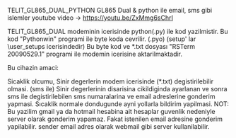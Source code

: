 TELIT_GL865_DUAL_PYTHON
GL865 Dual & python ile email, sms gibi islemler youtube video -> https://youtu.be/ZxMmg6sChrI

TELIT_GL865_DUAL modeminin icerisinde python(.py) ile kod yazilmistir. Bu kod "Pythonwin" programi ile byte koda cevrilir. (.pyo) (setup' lar \user_setups icerisindedir) Bu byte kod ve *.txt dosyası "RSTerm 20090529.1" programi ile modemin icerisine aktarilmaktadir.

Bu cihazin amaci:

Sicaklik olcumu,
Sinir degerlerin modem icerisinde (*.txt) degistirilebilir olmasi. (sms ile)
Sinir degerlerinin disarisina cikildiginda ayarlanan ve sonra sms ile degistirilebilen sms numaralarina ve email adreslerine gonderim yapmasi.
Sıcaklik normale dondugunde ayni yollarla bildirim yapilmasi.
NOT: Bu yazilim gmail ya da hotmail hesabina ait hesaplar guvenlik nedeniyle server olarak gonderim yapamaz. Fakat istenilen email adresine gonderim yapilabilir. sender email adres olarak webmail gibi server kullanilabilir.
